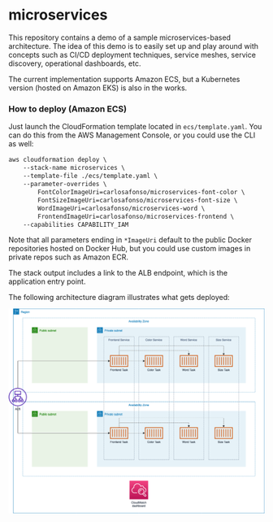 # microservices

This repository contains a demo of a sample microservices-based architecture. The idea of this demo is to easily set up and play around with concepts such as CI/CD deployment techniques, service meshes, service discovery, operational dashboards, etc.

The current implementation supports Amazon ECS, but a Kubernetes version (hosted on Amazon EKS) is also in the works.

### How to deploy (Amazon ECS)

Just launch the CloudFormation template located in `ecs/template.yaml`. You can do this from the AWS Management Console, or you could use the CLI as well:

```
aws cloudformation deploy \
	--stack-name microservices \
	--template-file ./ecs/template.yaml \
	--parameter-overrides \
		FontColorImageUri=carlosafonso/microservices-font-color \
		FontSizeImageUri=carlosafonso/microservices-font-size \
		WordImageUri=carlosafonso/microservices-word \
		FrontendImageUri=carlosafonso/microservices-frontend \
	--capabilities CAPABILITY_IAM
```

Note that all parameters ending in `*ImageUri` default to the public Docker repositories hosted on Docker Hub, but you could use custom images in private repos such as Amazon ECR.

The stack output includes a link to the ALB endpoint, which is the application entry point.

The following architecture diagram illustrates what gets deployed:

![arch diagram](./arch_diagram.png)
